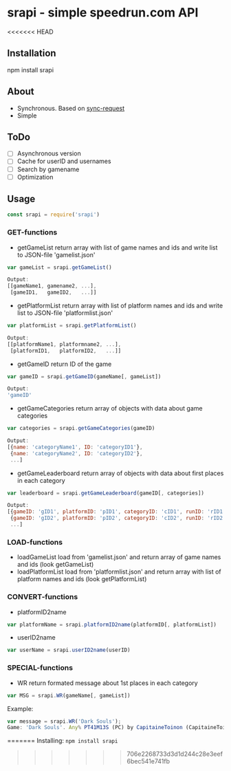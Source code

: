 # srapi - simple speedrun.com API

<<<<<<< HEAD
## Installation
npm install srapi

## About
* Synchronous. Based on [sync-request](https://github.com/ForbesLindesay/sync-request)
* Simple

## ToDo
- [ ] Asynchronous version
- [ ] Cache for userID and usernames
- [ ] Search by gamename
- [ ] Optimization

## Usage
```javascript
const srapi = require('srapi')
```
### GET-functions
* getGameList return array with list of game names and ids and write list to JSON-file 'gamelist.json'
```javascript
var gameList = srapi.getGameList()

Output:
[[gameName1, gamename2, ...],
 [gameID1,   gameID2,   ...]]
```

* getPlatformList return array with list of platform names and ids and write list to JSON-file 'platformlist.json'
```javascript
var platformList = srapi.getPlatformList()

Output:
[[platformName1, platformname2, ...],
 [platformID1,   platformID2,   ...]]
```

* getGameID return ID of the game
```javascript
var gameID = srapi.getGameID(gameName[, gameList])

Output:
'gameID'
```
* getGameCategories return array of objects with data about game categories
```javascript
var categories = srapi.getGameCategories(gameID)

Output:
[{name: 'categoryName1', ID: 'categoryID1'},
 {name: 'categoryName2', ID: 'categoryID2'},
 ...]
```

* getGameLeaderboard return array of objects with data about first places in each category
```javascript
var leaderboard = srapi.getGameLeaderboard(gameID[, categories])

Output:
[{gameID: 'gID1', platformID: 'pID1', categoryID: 'cID1', runID: 'rID1', userID: 'uID1', time_s: 'timeInSec1', time_t: 'formatedTime1'},
 {gameID: 'gID2', platformID: 'pID2', categoryID: 'cID2', runID: 'rID2', userID: 'uID2', time_s: 'timeInSec2', time_t: 'formatedTime2'},
 ...]
```

### LOAD-functions
* loadGameList load from 'gamelist.json' and return array of game names and ids (look getGameList)
* loadPlatformList load from 'platformlist.json' and return array with list of platform names and ids (look getPlatformList)

### CONVERT-functions
* platformID2name
```javascript
var platformName = srapi.platformID2name(platformID[, platformList])
```

* userID2name
```javascript
var userName = srapi.userID2name(userID)
```

### SPECIAL-functions
* WR return formated message about 1st places in each category
```javascript
var MSG = srapi.WR(gameName[, gameList])
```
Example:
```javascript
var message = srapi.WR('Dark Souls');
Game: 'Dark Souls'. Any% PT41M13S (PC) by CapitaineToinon (CapitaineToinon) || Any% Kiln Skip PT20M45S (PC) by CapitaineToinon (CapitaineToinon) || All Bosses PT1H10M46S (PC) by Kahmul (kahmul78) || All Achievements PT4H50M38S (PC) by NaxHPL (naxhpl)  
```
=======
Installing: `npm install srapi`
  
>>>>>>> 706e2268733d3d1d244c28e3eef6bec541e741fb
